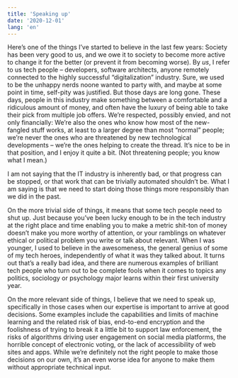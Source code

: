 ```yaml
---
title: 'Speaking up'
date: '2020-12-01'
lang: 'en'
---
```


Here’s one of the things I’ve started to believe in the last few years: Society has been very good to us, and we owe it to society to become more active to change it for the better (or prevent it from becoming worse). By _us_, I refer to us tech people – developers, software architects, anyone remotely connected to the highly successful “digitalization” industry. Sure, we used to be the unhappy nerds noone wanted to party with, and maybe at some point in time, self-pity was justified. But those days are long gone. These days, people in this industry make something between a comfortable and a ridiculous amount of money, and often have the luxury of being able to take their pick from multiple job offers. We’re respected, possibly envied, and not only financially: We’re also the ones who know how most of the new-fangled stuff works, at least to a larger degree than most “normal” people; we’re never the ones who are threatened by new technological developments – we’re the ones helping to create the thread. It’s nice to be in that position, and I enjoy it quite a bit. (Not threatening people; you know what I mean.)

I am not saying that the IT industry is inherently bad, or that progress can be stopped, or that work that can be trivially automated shouldn’t be. What I am saying is that we need to start doing those things more responsibly than we did in the past.

On the more trivial side of things, it means that some tech people need to shut up. Just because you’ve been lucky enough to be in the tech industry at the right place and time enabling you to make a metric shit-ton of money doesn’t make you more worthy of attention, or your ramblings on whatever ethical or political problem you write or talk about relevant. When I was younger, I used to believe in the awesomeness, the general genius of some of my tech heroes, independently of what it was they talked about. It turns out that’s a really bad idea, and there are numerous examples of brilliant tech people who turn out to be complete fools when it comes to topics any politics, sociology or psychology major learns within their first university year.

On the more relevant side of things, I believe that we need to speak up, specifically in those cases when our expertise is important to arrive at good decisions. Some examples include the capabilities and limits of machine learning and the related risk of bias, end-to-end encryption and the foolishness of trying to break it a little bit to support law enforcement, the risks of algorithms driving user engagement on social media platforms, the horrible concept of electronic voting, or the lack of accessibility of web sites and apps. While we’re definitely not the right people to make those decisions on our own, it’s an even worse idea for anyone to make them without appropriate technical input.
